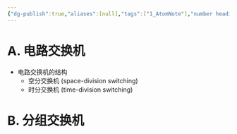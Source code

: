 ```yaml
---
{"dg-publish":true,"aliases":[null],"tags":["1_AtomNote"],"number headings":"auto, first-level 1, max 6, A.1.","Created-Date":"2024-03-21 11:33:18","Modified-Date":"2024-04-18 11:53:20","permalink":"/A01_Lessons/Ab05_计算机通信与网络/交换机/","dgPassFrontmatter":true}
---
```







# A. 电路交换机


- 电路交换机的结构
	- 空分交换机 (space-division switching)
	- 时分交换机 (time-division switching)







# B. 分组交换机